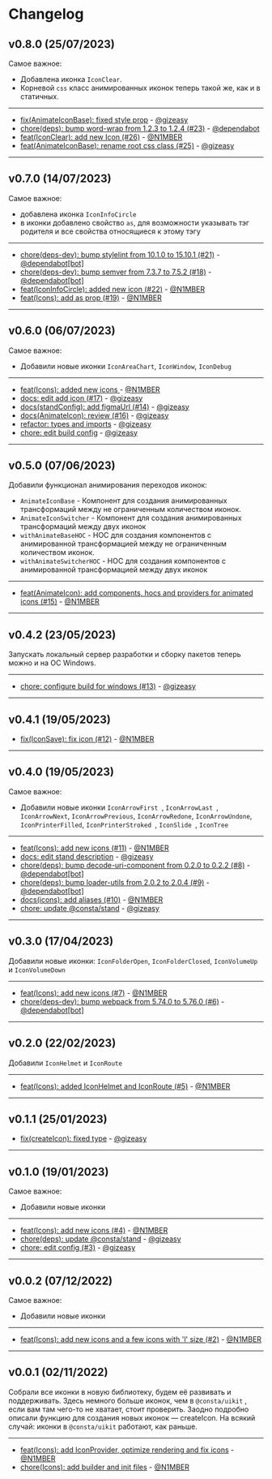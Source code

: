 # Changelog

## v0.8.0 (25/07/2023)
Самое важное:

- Добавлена иконка `IconClear`.
- Корневой `css` класс анимированных иконок теперь такой же, как и в статичных.

---

- [fix(AnimateIconBase): fixed style prop](https://github.com/consta-design-system/icons/commit/b5841b6d080689b9a21e2afec24772068a89a8db) - [@gizeasy](https://github.com/gizeasy)
- [chore(deps): bump word-wrap from 1.2.3 to 1.2.4 (#23)](https://github.com/consta-design-system/icons/commit/945ff8198d00e0ff5a283689e7e7899fdd90504f) - [@dependabot](https://github.com/dependabot[bot])
- [feat(IconClear): add new Icon (#26)](https://github.com/consta-design-system/icons/commit/9b650dc33672b97181ea1edc6c15f8d47cc99c36) - [@N1MBER](https://github.com/N1MBER)
- [feat(AnimateIconBase): rename root css class (#25)](https://github.com/consta-design-system/icons/commit/78290d94553df11b862482c8ead884a49d3cbfa0) - [@gizeasy](https://github.com/gizeasy)

--------------------

## v0.7.0 (14/07/2023)
Самое важное:
- добавлена иконка `IconInfoCircle`
- в иконки добавлено свойство `as`, для возможности указывать тэг родителя и все свойства относящиеся к этому тэгу

---

- [chore(deps-dev): bump stylelint from 10.1.0 to 15.10.1 (#21)](https://github.com/consta-design-system/icons/commit/a980cef6be3ea30125f5d26543c76defdc57932f) - [@dependabot[bot]](https://github.com/dependabot[bot])
- [chore(deps-dev): bump semver from 7.3.7 to 7.5.2 (#18)](https://github.com/consta-design-system/icons/commit/827d5df86a1dde67809807088d39048d609d492e) - [@dependabot[bot]](https://github.com/dependabot[bot])
- [feat(IconInfoCircle): added new icon (#22)](https://github.com/consta-design-system/icons/commit/02ad081a7d519814195532c22ecc42c12c6638f9) - [@N1MBER](https://github.com/N1MBER)
- [feat(Icons): add as prop (#19)](https://github.com/consta-design-system/icons/commit/d35d3c1bd65bd784ac82493069eb2dcb5d81667a) - [@N1MBER](https://github.com/N1MBER)

--------------------

## v0.6.0 (06/07/2023)
Самое важное:
- Добавили новые иконки `IconAreaChart`, `IconWindow`, `IconDebug`

---

- [feat(Icons): added new icons ](https://github.com/consta-design-system/icons/commit/cc53a2004b25cc3eaa99342dba1ef8edd0d24915) - [@N1MBER](https://github.com/N1MBER)
- [docs: edit add icon (#17)](https://github.com/consta-design-system/icons/commit/ca7d814cfc438f5269dc5c145c50daea02873a5b) - [@gizeasy](https://github.com/gizeasy)
- [docs(standConfig): add figmaUrl (#14)](https://github.com/consta-design-system/icons/commit/8868975718321a975d407e442f7cc853d188246e) - [@gizeasy](https://github.com/gizeasy)
- [docs(AnimateIcon): review (#16)](https://github.com/consta-design-system/icons/commit/e7537434f0d61cf708b12168253e4434ef59be8a) - [@gizeasy](https://github.com/gizeasy)
- [refactor: types and imports](https://github.com/consta-design-system/icons/commit/a0e755dd6bf6f2c02d125bd9162c7db423d1c24b) - [@gizeasy](https://github.com/gizeasy)
- [chore: edit build config](https://github.com/consta-design-system/icons/commit/8e6e2d4f05bba6282e5010abdc34f19342609213) - [@gizeasy](https://github.com/gizeasy)

--------------------

## v0.5.0 (07/06/2023)
Добавили функционал анимирования переходов иконок:
- `AnimateIconBase` - Компонент для создания анимированных трансформаций между не ограниченным количеством иконок.
- `AnimateIconSwitcher` - Компонент для создания анимированных трансформаций между двух иконок
- `withAnimateBaseHOC` - HOC для создания компонентов c анимированной трансформацией между не ограниченным количеством иконок.
- `withAnimateSwitcherHOC` - HOC для создания компонентов c анимированной трансформацией между двух иконок

---

- [feat(AnimateIcon): add components, hocs and providers for animated icons (#15)](https://github.com/consta-design-system/icons/commit/c63176e91aa4b39e02c933d7d56f3d825f7f89a0) - [@N1MBER](https://github.com/N1MBER)

--------------------

## v0.4.2 (23/05/2023)
Запускать локальный сервер разработки и сборку пакетов теперь можно и на ОС Windows. 

---

- [chore: configure build for windows (#13)](https://github.com/consta-design-system/icons/commit/eaffa2b3cd22ad749c176c0c0037e97bb23c5960) - [@gizeasy](https://github.com/gizeasy)

--------------------

## v0.4.1 (19/05/2023)
- [fix(IconSave): fix icon (#12)](https://github.com/consta-design-system/icons/commit/b80cfde20e8f3e015c1ed6aa9511784e91124476) - [@N1MBER](https://github.com/N1MBER)

--------------------

## v0.4.0 (19/05/2023)
Самое важное:
- Добавили новые иконки `IconArrowFirst `, `IconArrowLast `, `IconArrowNext`, `IconArrowPrevious`, `IconArrowRedone`,  `IconArrowUndone`, `IconPrinterFilled`, `IconPrinterStroked `, `IconSlide `, `IconTree`

---

- [feat(Icons): add new icons (#11)](https://github.com/consta-design-system/icons/commit/7faf17efc3d3cd4e5887d26eb51c44108bff1615) - [@N1MBER](https://github.com/N1MBER)
- [docs: edit stand description](https://github.com/consta-design-system/icons/commit/9f22aaa7a976f4948df793226b276578a1034c16) - [@gizeasy](https://github.com/gizeasy)
- [chore(deps): bump decode-uri-component from 0.2.0 to 0.2.2 (#8)](https://github.com/consta-design-system/icons/commit/cda001373e78b69e772c501fd848f42bdf87572f) - [@dependabot[bot]](https://github.com/dependabot[bot])
- [chore(deps): bump loader-utils from 2.0.2 to 2.0.4 (#9)](https://github.com/consta-design-system/icons/commit/ad233843766746273ac5b951198689903f75eacc) - [@dependabot[bot]](https://github.com/dependabot[bot])
- [docs(icons): add aliases (#10)](https://github.com/consta-design-system/icons/commit/1d41d9f125af53c9780b8dd6b73cda4558ac86f7) - [@N1MBER](https://github.com/N1MBER)
- [chore: update @consta/stand](https://github.com/consta-design-system/icons/commit/1becc385e52a3469ac97da5ea4f5755755e7fb1a) - [@gizeasy](https://github.com/gizeasy)

--------------------

## v0.3.0 (17/04/2023)
Добавили новые иконки: `IconFolderOpen`, `IconFolderClosed`, `IconVolumeUp` и `IconVolumeDown`

---

- [feat(Icons): add new icons (#7)](https://github.com/consta-design-system/icons/commit/f6b088fa86ad246e17966bbe62b57f55c1d0ae88) - [@N1MBER](https://github.com/N1MBER)
- [chore(deps-dev): bump webpack from 5.74.0 to 5.76.0 (#6)](https://github.com/consta-design-system/icons/commit/b7e405a128fd4f4924b6ea45f7dd09c00a73e842) - [@dependabot[bot]](https://github.com/dependabot[bot])

--------------------

## v0.2.0 (22/02/2023)
Добавили `IconHelmet` и `IconRoute`

---

- [feat(Icons): added IconHelmet and IconRoute (#5)](https://github.com/consta-design-system/icons/commit/14bbf92e085007fa26e88162fc06b878f27895a9) - [@N1MBER](https://github.com/N1MBER)

--------------------

## v0.1.1 (25/01/2023)
- [fix(createIcon): fixed type](https://github.com/consta-design-system/icons/commit/f299b8dfc750b4f6f810552db1df413d8c53ae6f) - [@gizeasy](https://github.com/gizeasy)

--------------------

## v0.1.0 (19/01/2023)
Самое важное:
- Добавили новые иконки

---

- [feat(Icons): add new icons (#4)](https://github.com/consta-design-system/icons/commit/562fdf0ca90d25dfebc73009a058790fd4862b47) - [@N1MBER](https://github.com/N1MBER)
- [chore(deps): update @consta/stand](https://github.com/consta-design-system/icons/commit/5356447222ec8cebd40354be5358cb5c287432f7) - [@gizeasy](https://github.com/gizeasy)
- [chore: edit config (#3)](https://github.com/consta-design-system/icons/commit/a6cfdab8e27583b8beb2f09d7ec7b6d7dbe2ad03) - [@gizeasy](https://github.com/gizeasy)

--------------------

## v0.0.2 (07/12/2022)
Самое важное:
- Добавили новые иконки

---

- [feat(Icons): add new icons and a few icons with 'l' size (#2)](https://github.com/consta-design-system/icons/commit/6f7cbf484174710a6517db836be4d837212fa984) - [@N1MBER](https://github.com/N1MBER)

--------------------

## v0.0.1 (02/11/2022)
Собрали все иконки в новую библиотеку, будем её развивать и поддерживать.
Здесь немного больше иконок, чем в `@consta/uikit` , если вам там чего-то не хватает, стоит проверить. 
Заодно подробно описали функцию для создания новых иконок — createIcon.
На всякий случай: иконки в `@consta/uikit` работают, как раньше.

---

- [feat(Icons): add IconProvider, optimize rendering and fix icons](https://github.com/consta-design-system/icons/commit/e081a6c4448c103b19cfca0de023bbebdbf1c7e0) - [@N1MBER](https://github.com/N1MBER)
- [chore(Icons): add builder and init files](https://github.com/consta-design-system/icons/commit/31d6f9e8e62cc3b397df73f41c467e4e83add93d) - [@N1MBER](https://github.com/N1MBER)
